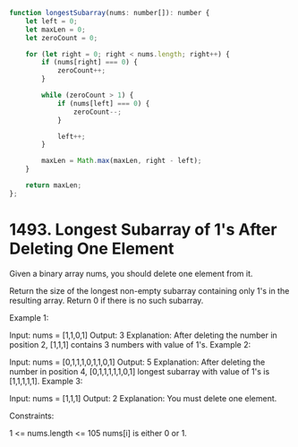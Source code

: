 ```js
function longestSubarray(nums: number[]): number {
    let left = 0;
    let maxLen = 0;
    let zeroCount = 0;

    for (let right = 0; right < nums.length; right++) {
        if (nums[right] === 0) {
            zeroCount++;
        }

        while (zeroCount > 1) {
            if (nums[left] === 0) {
                zeroCount--;
            }

            left++;
        }

        maxLen = Math.max(maxLen, right - left);
    }

    return maxLen;
};
```


# 1493. Longest Subarray of 1's After Deleting One Element

Given a binary array nums, you should delete one element from it.

Return the size of the longest non-empty subarray containing only 1's in the resulting array. Return 0 if there is no such subarray.

 

Example 1:

Input: nums = [1,1,0,1]
Output: 3
Explanation: After deleting the number in position 2, [1,1,1] contains 3 numbers with value of 1's.
Example 2:

Input: nums = [0,1,1,1,0,1,1,0,1]
Output: 5
Explanation: After deleting the number in position 4, [0,1,1,1,1,1,0,1] longest subarray with value of 1's is [1,1,1,1,1].
Example 3:

Input: nums = [1,1,1]
Output: 2
Explanation: You must delete one element.
 

Constraints:

1 <= nums.length <= 105
nums[i] is either 0 or 1.
